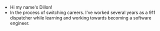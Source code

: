 - Hi my name's Dillon!
- In the process of switching careers. I've worked several years as a 911 dispatcher while learning and working towards becoming a software engineer.




<!---
Dillonpw/Dillonpw is a ✨ special ✨ repository because its `README.md` (this file) appears on your GitHub profile.
You can click the Preview link to take a look at your changes.
--->
